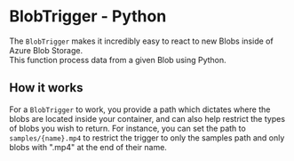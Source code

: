 # BlobTrigger - Python

The `BlobTrigger` makes it incredibly easy to react to new Blobs inside of Azure Blob Storage.  
This function process data from a given Blob using Python.

## How it works

For a `BlobTrigger` to work, you provide a path which dictates where the blobs are located inside your container, and can also help restrict the types of blobs you wish to return. For instance, you can set the path to `samples/{name}.mp4` to restrict the trigger to only the samples path and only blobs with ".mp4" at the end of their name.
